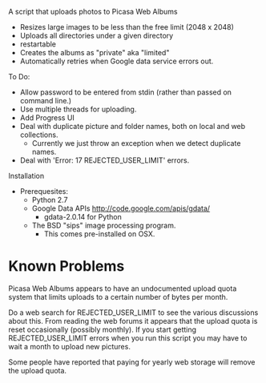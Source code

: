 A script that uploads photos to Picasa Web Albums

+ Resizes large images to be less than the free limit (2048 x 2048)
+ Uploads all directories under a given directory
+ restartable
+ Creates the albums as "private" aka "limited"
+ Automatically retries when Google data service errors out.

To Do:

+ Allow password to be entered from stdin (rather than passed on command line.)
+ Use multiple threads for uploading.
+ Add Progress UI
+ Deal with duplicate picture and folder names, both on local and web collections.
  + Currently we just throw an exception when we detect duplicate names.
+ Deal with 'Error: 17 REJECTED_USER_LIMIT' errors.

Installation

+ Prerequesites:
  + Python 2.7
  + Google Data APIs http://code.google.com/apis/gdata/
    + gdata-2.0.14 for Python
  + The BSD "sips" image processing program.
     + This comes pre-installed on OSX.

Known Problems
==============

Picasa Web Albums appears to have an undocumented upload quota system that
limits uploads to a certain number of bytes per month.

Do a web search for REJECTED_USER_LIMIT to see the various discussions about
this. From reading the web forums it appears that the upload quota is reset
occasionally (possibly monthly). If you start getting REJECTED_USER_LIMIT
errors when you run this script you may have to wait a month to upload new
pictures.

Some people have reported that paying for yearly web storage will remove the
upload quota.
